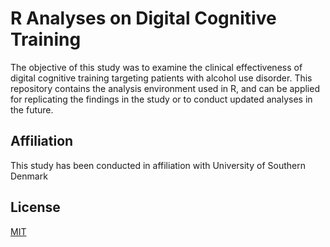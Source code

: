 
# R Analyses on Digital Cognitive Training

The objective of this study was to examine the clinical effectiveness of digital cognitive training targeting patients with alcohol use disorder. This repository contains the analysis environment used in R, and can be applied for replicating the findings in the study or to conduct updated analyses in the future.

## Affiliation

This study has been conducted in affiliation with University of Southern Denmark

## License

[MIT](https://choosealicense.com/licenses/mit/)

